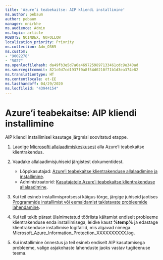 ```yaml
---
title: 'Azure’i teabekaitse: AIP kliendi installimine'
ms.author: pebaum
author: pebaum
manager: mnirkhe
ms.audience: Admin
ms.topic: article
ROBOTS: NOINDEX, NOFOLLOW
localization_priority: Priority
ms.collection: Adm_O365
ms.custom:
- "9002278"
- "5027"
ms.openlocfilehash: da49fb3e5d7a6a4697259897133461cdc9e340ad
ms.sourcegitcommit: 821c0d7cd1937f0a8f54d0210f71b1d3ea374e82
ms.translationtype: HT
ms.contentlocale: et-EE
ms.lasthandoff: 04/29/2020
ms.locfileid: "43944154"
---
```

# <a name="azure-information-protection-aip-client-installation"></a>Azure’i teabekaitse: AIP kliendi installimine

AIP kliendi installimisel kasutage järgmisi soovitatud etappe.

1. Laadige [Microsofti allalaadimiskeskusest](https://www.microsoft.com/download/details.aspx?id=53018) alla Azure’i teabekaitse klientrakendus.

2. Vaadake allalaadimisjuhiseid järgistest dokumentidest.

    - Lõppkasutajad: [Azure’i teabekaitse klientrakenduse allalaadimine ja installimine](https://docs.microsoft.com/azure/information-protection/rms-client/install-client-app).
    - Administraatorid: [Kasutajatele Azure’i teabekaitse klientrakenduse allalaadimine](https://docs.microsoft.com/azure/information-protection/rms-client/client-admin-guide-install).

3. Kui teil esineb installimisprotsessi käigus tõrge, järgige juhiseid jaotises [Programmide installimist või eemaldamist takistavate probleemide lahendamine](https://support.microsoft.com/help/17588/windows-fix-problems-that-block-programs-being-installed-or-removed).

4. Kui teil tekib pärast ülalnimetatud tööriista käitamist endiselt probleeme klientrakenduse enda installimisega, leidke kaust **%temp%** ja edastage klientrakenduse installimise logifailid, mis algavad nimega Microsoft_Azure_Information_Protection_XXXXXXXXXX.log.

5. Kui installimine õnnestus ja teil esineb endiselt AIP kasutamisega probleeme, valige asjakohaste lahenduste jaoks vastav tugiteenuse teema.
